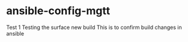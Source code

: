 # ansible-config-mgtt


Test 1
Testing the surface
new build
This is to confirm build changes in ansible
